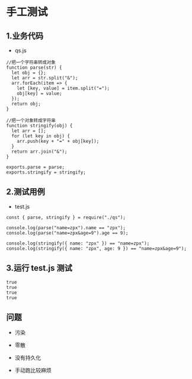 # 手工测试

## 1.业务代码

* qs.js

```
//把一个字符串转成对象
function parse(str) {
  let obj = {};
  let arr = str.split("&");
  arr.forEach(item => {
    let [key, value] = item.split("=");
    obj[key] = value;
  });
  return obj;
}

//把一个对象转成字符串
function stringify(obj) {
  let arr = [];
  for (let key in obj) {
    arr.push(key + "=" + obj[key]);
  }
  return arr.join("&");
}

exports.parse = parse;
exports.stringify = stringify;
```

## 2.测试用例

* test.js

```
const { parse, stringify } = require("./qs");

console.log(parse("name=zpx").name == "zpx");
console.log(parse("name=zpx&age=9").age == 9);

console.log(stringify({ name: "zpx" }) == "name=zpx");
console.log(stringify({ name: "zpx", age: 9 }) == "name=zpx&age=9");
```

## 3.运行 test.js 测试

```
true
true
true
true
```

## 问题

* 污染

- 零散

* 没有持久化

- 手动跑比较麻烦
